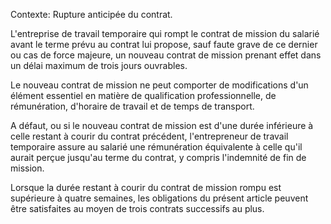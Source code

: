 Contexte: Rupture anticipée du contrat.

L'entreprise de travail temporaire qui rompt le contrat de mission du salarié avant le terme prévu au contrat lui propose, sauf faute grave de ce dernier ou cas de force majeure, un nouveau contrat de mission prenant effet dans un délai maximum de trois jours ouvrables.

Le nouveau contrat de mission ne peut comporter de modifications d'un élément essentiel en matière de qualification professionnelle, de rémunération, d'horaire de travail et de temps de transport.

A défaut, ou si le nouveau contrat de mission est d'une durée inférieure à celle restant à courir du contrat précédent, l'entrepreneur de travail temporaire assure au salarié une rémunération équivalente à celle qu'il aurait perçue jusqu'au terme du contrat, y compris l'indemnité de fin de mission.

Lorsque la durée restant à courir du contrat de mission rompu est supérieure à quatre semaines, les obligations du présent article peuvent être satisfaites au moyen de trois contrats successifs au plus.
